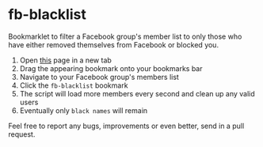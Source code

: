 # fb-blacklist

Bookmarklet to filter a Facebook group's member list to only those who have either removed themselves from Facebook or blocked you.

1. Open [this](https://codepic.github.io/fb-blacklist/) page in a new tab
2. Drag the appearing bookmark onto your bookmarks bar
3. Navigate to your Facebook group's members list
4. Click the `fb-blacklist` bookmark
5. The script will load more members every second and clean up any valid users
6. Eventually only `black names` will remain

Feel free to report any bugs, improvements or even better, send in a pull request.
